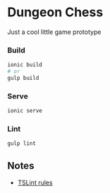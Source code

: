 # Dungeon Chess
Just a cool little game prototype

### Build
``` bash
ionic build
# or
gulp build
```

### Serve
``` bash
ionic serve
```

### Lint
``` bash
gulp lint
```

## Notes
- [TSLint rules](https://github.com/buzinas/tslint-eslint-rules)
